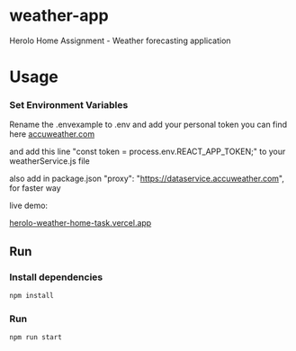 # weather-app

Herolo Home Assignment - Weather forecasting application

# Usage

### Set Environment Variables

Rename the .envexample to .env and add your personal token
you can find here [accuweather.com](https://developer.accuweather.com/)

and add this line "const token = process.env.REACT_APP_TOKEN;"
to your weatherService.js file

also add in package.json "proxy": "https://dataservice.accuweather.com",
for faster way

live demo:

[herolo-weather-home-task.vercel.app](https://beni-saadon-20-3-22-15-11.vercel.app/)

## Run

### Install dependencies

```bash
npm install
```

### Run

```bash
npm run start
```
